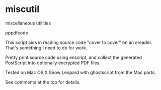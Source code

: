 miscutil
========

miscellaneous utilities

pppdfcode

  This script aids in reading source code "cover to cover" on an
  ereader.  That's something I need to do for work.

  Pretty print source code using enscript, and collect the generated
  PostScript into optionally encrypted PDF files.

  Tested on Mac OS X Snow Leopard with ghostscript from the Mac ports.

  See comments at the top for details.
